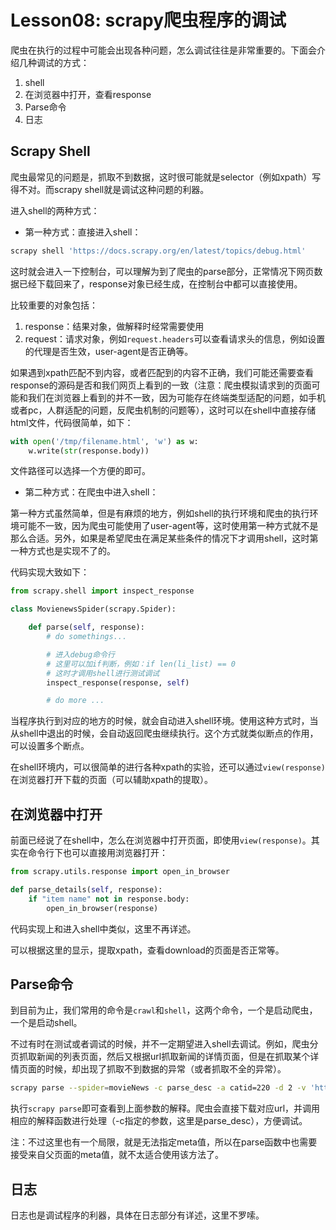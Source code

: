 # Lesson08: scrapy爬虫程序的调试
爬虫在执行的过程中可能会出现各种问题，怎么调试往往是非常重要的。下面会介绍几种调试的方式：

1. shell
2. 在浏览器中打开，查看response
3. Parse命令
4. 日志

## Scrapy Shell
爬虫最常见的问题是，抓取不到数据，这时很可能就是selector（例如xpath）写得不对。而scrapy shell就是调试这种问题的利器。

进入shell的两种方式：

- 第一种方式：直接进入shell：

```sh
scrapy shell 'https://docs.scrapy.org/en/latest/topics/debug.html'
```

这时就会进入一下控制台，可以理解为到了爬虫的parse部分，正常情况下网页数据已经下载回来了，response对象已经生成，在控制台中都可以直接使用。

比较重要的对象包括：

1. response：结果对象，做解释时经常需要使用
2. request：请求对象，例如`request.headers`可以查看请求头的信息，例如设置的代理是否生效，user-agent是否正确等。

如果遇到xpath匹配不到内容，或者匹配到的内容不正确，我们可能还需要查看response的源码是否和我们网页上看到的一致（注意：爬虫模拟请求到的页面可能和我们在浏览器上看到的并不一致，因为可能存在终端类型适配的问题，如手机或者pc，人群适配的问题，反爬虫机制的问题等），这时可以在shell中直接存储html文件，代码很简单，如下：

```python
with open('/tmp/filename.html', 'w') as w:
    w.write(str(response.body))
```

文件路径可以选择一个方便的即可。

- 第二种方式：在爬虫中进入shell：

第一种方式虽然简单，但是有麻烦的地方，例如shell的执行环境和爬虫的执行环境可能不一致，因为爬虫可能使用了user-agent等，这时使用第一种方式就不是那么合适。另外，如果是希望爬虫在满足某些条件的情况下才调用shell，这时第一种方式也是实现不了的。

代码实现大致如下：

```python
from scrapy.shell import inspect_response

class MovienewsSpider(scrapy.Spider):

    def parse(self, response):
        # do somethings...

        # 进入debug命令行
        # 这里可以加if判断，例如：if len(li_list) == 0
        # 这时才调用shell进行测试调试
        inspect_response(response, self)

        # do more ...
```

当程序执行到对应的地方的时候，就会自动进入shell环境。使用这种方式时，当从shell中退出的时候，会自动返回爬虫继续执行。这个方式就类似断点的作用，可以设置多个断点。

在shell环境内，可以很简单的进行各种xpath的实验，还可以通过`view(response)`在浏览器打开下载的页面（可以辅助xpath的提取）。

## 在浏览器中打开
前面已经说了在shell中，怎么在浏览器中打开页面，即使用`view(response)`。其实在命令行下也可以直接用浏览器打开：

```python
from scrapy.utils.response import open_in_browser

def parse_details(self, response):
    if "item name" not in response.body:
        open_in_browser(response)
```

代码实现上和进入shell中类似，这里不再详述。

可以根据这里的显示，提取xpath，查看download的页面是否正常等。

## Parse命令
到目前为止，我们常用的命令是`crawl`和`shell`，这两个命令，一个是启动爬虫，一个是启动shell。

不过有时在测试或者调试的时候，并不一定期望进入shell去调试。例如，爬虫分页抓取新闻的列表页面，然后又根据url抓取新闻的详情页面，但是在抓取某个详情页面的时候，却出现了抓取不到数据的异常（或者抓取不全的异常）。

```sh
scrapy parse --spider=movieNews -c parse_desc -a catid=220 -d 2 -v 'http://www.1905.com/news/20170502/1178888.shtml'
```

执行`scrapy parse`即可查看到上面参数的解释。爬虫会直接下载对应url，并调用相应的解释函数进行处理（-c指定的参数，这里是parse_desc），方便调试。

注：不过这里也有一个局限，就是无法指定meta值，所以在parse函数中也需要接受来自父页面的meta值，就不太适合使用该方法了。

## 日志
日志也是调试程序的利器，具体在日志部分有详述，这里不罗嗦。

